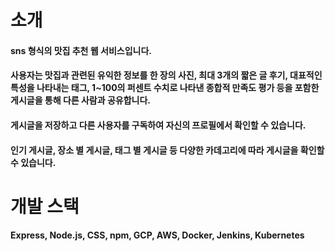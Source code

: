 # 소개
#### sns 형식의 맛집 추천 웹 서비스입니다.
#### 사용자는 맛집과 관련된 유익한 정보를 한 장의 사진, 최대 3개의 짧은 글 후기, 대표적인 특성을 나타내는 태그, 1~100의 퍼센트 수치로 나타낸 종합적 만족도 평가 등을 포함한 게시글을 통해 다른 사람과 공유합니다.
#### 게시글을 저장하고 다른 사용자를 구독하여 자신의 프로필에서 확인할 수 있습니다.
#### 인기 게시글, 장소 별 게시글, 태그 별 게시글 등 다양한 카데고리에 따라 게시글을 확인할 수 있습니다.

# 개발 스택 
#### Express, Node.js, CSS, npm, GCP, AWS, Docker, Jenkins, Kubernetes

